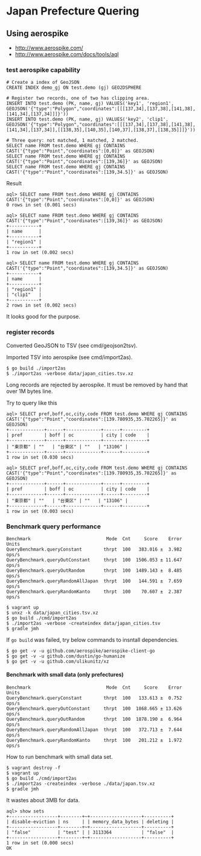 # Japan Prefecture Quering

## Using aerospike

*   http://www.aerospike.com/
*   http://www.aerospike.com/docs/tools/aql

### test aerospike capability

```
# Create a index of GeoJSON
CREATE INDEX demo_gj ON test.demo (gj) GEO2DSPHERE

# Register two records, one of two has clipping area.
INSERT INTO test.demo (PK, name, gj) VALUES('key1', 'region1', GEOJSON('{"type":"Polygon","coordinates":[[[137,34],[137,38],[141,38],[141,34],[137,34]]]}'))
INSERT INTO test.demo (PK, name, gj) VALUES('key2', 'clip1', GEOJSON('{"type":"Polygon","coordinates":[[[137,34],[137,38],[141,38],[141,34],[137,34]],[[138,35],[140,35],[140,37],[138,37],[138,35]]]}'))

# Three query: not matched, 1 matched, 2 matched.
SELECT name FROM test.demo WHERE gj CONTAINS CAST('{"type":"Point","coordinates":[0,0]}' as GEOJSON)
SELECT name FROM test.demo WHERE gj CONTAINS CAST('{"type":"Point","coordinates":[139,36]}' as GEOJSON)
SELECT name FROM test.demo WHERE gj CONTAINS CAST('{"type":"Point","coordinates":[139,34.5]}' as GEOJSON)
```

Result

```
aql> SELECT name FROM test.demo WHERE gj CONTAINS CAST('{"type":"Point","coordinates":[0,0]}' as GEOJSON)
0 rows in set (0.001 secs)

aql> SELECT name FROM test.demo WHERE gj CONTAINS CAST('{"type":"Point","coordinates":[139,36]}' as GEOJSON)
+-----------+
| name      |
+-----------+
| "region1" |
+-----------+
1 row in set (0.002 secs)

aql> SELECT name FROM test.demo WHERE gj CONTAINS CAST('{"type":"Point","coordinates":[139,34.5]}' as GEOJSON)
+-----------+
| name      |
+-----------+
| "region1" |
| "clip1"   |
+-----------+
2 rows in set (0.002 secs)
```

It looks good for the purpose.

### register records

Converted GeoJSON to TSV (see cmd/geojson2tsv).

Imported TSV into aerospike (see cmd/import2as).

    $ go build ./import2as
    $ ./import2as -verbose data/japan_cities.tsv.xz

Long records are rejected by aerospike.
It must be removed by hand that over 1M bytes line.

Try to query like this

```
aql> SELECT pref,boff,oc,city,code FROM test.demo WHERE gj CONTAINS CAST('{"type":"Point","coordinates":[139.780935,35.702265]}' as GEOJSON)
+-------------+------+-------------+------+---------+
| pref        | boff | oc          | city | code    |
+-------------+------+-------------+------+---------+
| "東京都" | ""   | "台東区" | ""   | "13106" |
+-------------+------+-------------+------+---------+
1 row in set (0.030 secs)

aql> SELECT pref,boff,oc,city,code FROM test.demo WHERE gj CONTAINS CAST('{"type":"Point","coordinates":[139.780935,35.702265]}' as GEOJSON)
+-------------+------+-------------+------+---------+
| pref        | boff | oc          | city | code    |
+-------------+------+-------------+------+---------+
| "東京都" | ""   | "台東区" | ""   | "13106" |
+-------------+------+-------------+------+---------+
1 row in set (0.003 secs)
```

### Benchmark query performance

```
Benchmark                            Mode  Cnt     Score    Error  Units
QueryBenchmark.queryConstant        thrpt  100   383.016 ±  3.982  ops/s
QueryBenchmark.queryOutConstant     thrpt  100  1506.053 ± 11.647  ops/s
QueryBenchmark.queryOutRandom       thrpt  100  1489.143 ±  8.485  ops/s
QueryBenchmark.queryRandomAllJapan  thrpt  100   144.591 ±  7.659  ops/s
QueryBenchmark.queryRandomKanto     thrpt  100    70.607 ±  2.387  ops/s
```

```
$ vagrant up
$ unxz -k data/japan_cities.tsv.xz
$ go build ./cmd/import2as
$ ./import2as -verbose -createindex data/japan_cities.tsv
$ gradle jmh
```

If `go build` was failed, try below commands to insntall dependencies.

```
$ go get -v -u github.com/aerospike/aerospike-client-go
$ go get -v -u github.com/dustin/go-humanize
$ go get -v -u github.com/ulikunitz/xz
```

#### Benchmark with small data (only prefectures)

```
Benchmark                            Mode  Cnt     Score    Error  Units
QueryBenchmark.queryConstant        thrpt  100   133.613 ±  0.752  ops/s
QueryBenchmark.queryOutConstant     thrpt  100  1868.665 ± 13.626  ops/s
QueryBenchmark.queryOutRandom       thrpt  100  1878.190 ±  6.964  ops/s
QueryBenchmark.queryRandomAllJapan  thrpt  100   372.713 ±  7.644  ops/s
QueryBenchmark.queryRandomKanto     thrpt  100   201.212 ±  1.972  ops/s
```

How to run benchmark with small data set.

```
$ vagrant destroy -f
$ vagrant up
$ go build ./cmd/import2as
$ ./import2as -createindex -verbose ./data/japan.tsv.xz
$ gradle jmh
```

It wastes about 3MB for data.

```
aql> show sets
+------------------+--------+~+-------------------+----------+
| disable-eviction | ns     | | memory_data_bytes | deleting |
+------------------+--------+~+-------------------+----------+
| "false"          | "test" | | 3113364           | "false"  |
+------------------+--------+~+-------------------+----------+
1 row in set (0.000 secs)
OK
```
